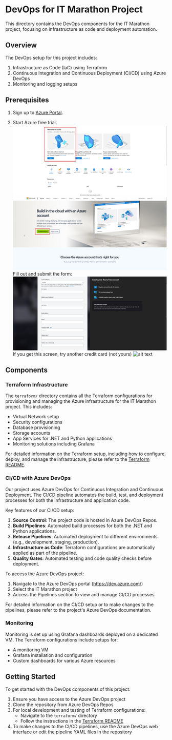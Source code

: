 # DevOps for IT Marathon Project

This directory contains the DevOps components for the IT Marathon project, focusing on infrastructure as code and deployment automation.

## Overview

The DevOps setup for this project includes:

1. Infrastructure as Code (IaC) using Terraform
2. Continuous Integration and Continuous Deployment (CI/CD) using Azure DevOps
3. Monitoring and logging setups

## Prerequisites

1. Sign up to [Azure Portal](https://azure.microsoft.com/en-in/pricing/purchase-options/azure-account?icid=azurefreeaccount).

2. Start Azure free trial.
![alt text](images/image-2.png)
![alt text](images/image-3.png)
Fill out and submit the form:
![alt text](images/image-4.png)
If you get this screen, try another credit card (not yours)
![alt text](images/image-5.png)

## Components

### Terraform Infrastructure

The `terraform/` directory contains all the Terraform configurations for provisioning and managing the Azure infrastructure for the IT Marathon project. This includes:

- Virtual Network setup
- Security configurations
- Database provisioning
- Storage accounts
- App Services for .NET and Python applications
- Monitoring solutions including Grafana

For detailed information on the Terraform setup, including how to configure, deploy, and manage the infrastructure, please refer to the [Terraform README](terraform/README.md).

### CI/CD with Azure DevOps

Our project uses Azure DevOps for Continuous Integration and Continuous Deployment. The CI/CD pipeline automates the build, test, and deployment processes for both the infrastructure and application code.

Key features of our CI/CD setup:

1. **Source Control**: The project code is hosted in Azure DevOps Repos.
2. **Build Pipelines**: Automated build processes for both the .NET and Python applications.
3. **Release Pipelines**: Automated deployment to different environments (e.g., development, staging, production).
4. **Infrastructure as Code**: Terraform configurations are automatically applied as part of the pipeline.
5. **Quality Gates**: Automated testing and code quality checks before deployment.

To access the Azure DevOps project:

1. Navigate to the Azure DevOps portal (https://dev.azure.com/)
2. Select the IT Marathon project
3. Access the Pipelines section to view and manage CI/CD processes

For detailed information on the CI/CD setup or to make changes to the pipelines, please refer to the project's Azure DevOps documentation.

### Monitoring

Monitoring is set up using Grafana dashboards deployed on a dedicated VM. The Terraform configurations include setups for:

- A monitoring VM
- Grafana installation and configuration
- Custom dashboards for various Azure resources

## Getting Started

To get started with the DevOps components of this project:

1. Ensure you have access to the Azure DevOps project
2. Clone the repository from Azure DevOps Repos
3. For local development and testing of Terraform configurations:
   - Navigate to the `terraform/` directory
   - Follow the instructions in the [Terraform README](terraform/README.md)
4. To make changes to the CI/CD pipelines, use the Azure DevOps web interface or edit the pipeline YAML files in the repository
